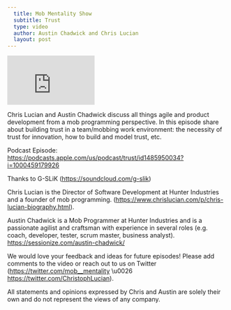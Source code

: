 ```yaml
---
  title: Mob Mentality Show
  subtitle: Trust
  type: video
  author: Austin Chadwick and Chris Lucian
  layout: post
---
```


<iframe width="200" height="113" src="https://www.youtube.com/embed/BeAmdRr2R8g?feature=oembed" frameborder="0" allow="accelerometer; autoplay; clipboard-write; encrypted-media; gyroscope; picture-in-picture; web-share" allowfullscreen title="Trust"></iframe>

Chris Lucian and Austin Chadwick discuss all things agile and product development from a mob programming perspective. In this episode share about building trust in a team/mobbing work environment: the necessity of trust for innovation, how to build and model trust, etc.

Podcast Episode:
https://podcasts.apple.com/us/podcast/trust/id1485950034?i=1000459179926

Thanks to G-SLiK (https://soundcloud.com/g-slik)

Chris Lucian is the Director of Software Development at Hunter Industries and a founder of mob programming. (https://www.chrislucian.com/p/chris-lucian-biography.html). 

Austin Chadwick is a Mob Programmer at Hunter Industries and is a passionate agilist and craftsman with experience in several roles (e.g. coach, developer, tester, scrum master, business analyst). https://sessionize.com/austin-chadwick/

We would love your feedback and ideas for future episodes! Please add comments to the video or reach out to us on Twitter (https://twitter.com/mob__mentality \u0026 https://twitter.com/ChristophLucian).

All statements and opinions expressed by Chris and Austin are solely their own and do not represent the views of any company.

